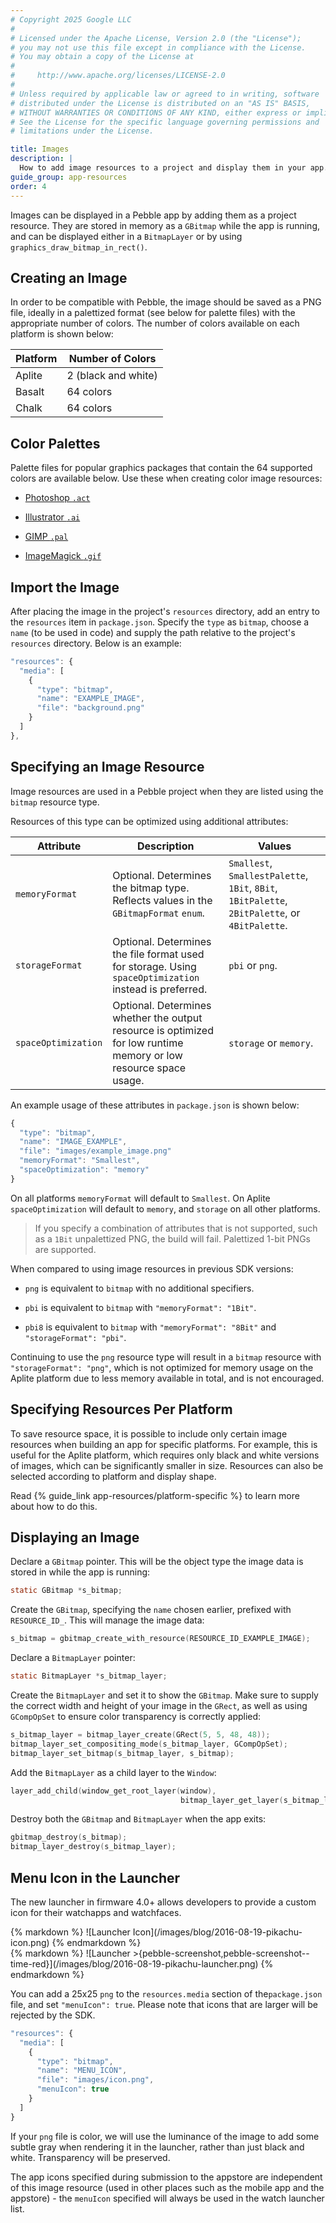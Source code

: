```yaml
---
# Copyright 2025 Google LLC
#
# Licensed under the Apache License, Version 2.0 (the "License");
# you may not use this file except in compliance with the License.
# You may obtain a copy of the License at
#
#     http://www.apache.org/licenses/LICENSE-2.0
#
# Unless required by applicable law or agreed to in writing, software
# distributed under the License is distributed on an "AS IS" BASIS,
# WITHOUT WARRANTIES OR CONDITIONS OF ANY KIND, either express or implied.
# See the License for the specific language governing permissions and
# limitations under the License.

title: Images
description: |
  How to add image resources to a project and display them in your app.
guide_group: app-resources
order: 4
---
```


Images can be displayed in a Pebble app by adding them as a project resource.
They are stored in memory as a ``GBitmap`` while the app is running, and can be
displayed either in a ``BitmapLayer`` or by using
``graphics_draw_bitmap_in_rect()``.


## Creating an Image

In order to be compatible with Pebble, the image should be saved as a PNG file,
ideally in a palettized format (see below for palette files) with the
appropriate number of colors. The number of colors available on each platform is
shown below:

| Platform | Number of Colors |
|----------|------------------|
| Aplite | 2 (black and white) |
| Basalt | 64 colors |
| Chalk | 64 colors |


## Color Palettes

Palette files for popular graphics packages that contain the 64 supported colors
are available below. Use these when creating color image resources:

* [Photoshop `.act`](/assets/other/pebble_colors_64.act)

* [Illustrator `.ai`](/assets/other/pebble_colors_64.ai)

* [GIMP `.pal`](/assets/other/pebble_colors_64.pal)

* [ImageMagick `.gif`](/assets/other/pebble_colors_64.gif)


## Import the Image

After placing the image in the project's `resources` directory, add an entry to
the `resources` item in `package.json`. Specify the `type` as `bitmap`, choose a
`name` (to be used in code) and supply the path relative to the project's
`resources` directory. Below is an example:

```js
"resources": {
  "media": [
    {
      "type": "bitmap",
      "name": "EXAMPLE_IMAGE",
      "file": "background.png"
    }
  ]
},
```


## Specifying an Image Resource

Image resources are used in a Pebble project when they are listed using the
`bitmap` resource type.

Resources of this type can be optimized using additional attributes:

| Attribute | Description | Values |
|-----------|-------------|--------|
| `memoryFormat` | Optional. Determines the bitmap type. Reflects values in the `GBitmapFormat` `enum`. | `Smallest`, `SmallestPalette`, `1Bit`, `8Bit`, `1BitPalette`, `2BitPalette`, or `4BitPalette`. |
| `storageFormat` | Optional. Determines the file format used for storage. Using `spaceOptimization` instead is preferred. | `pbi` or `png`. |
| `spaceOptimization` | Optional. Determines whether the output resource is optimized for low runtime memory or low resource space usage. | `storage` or `memory`. |

An example usage of these attributes in `package.json` is shown below:

```js
{
  "type": "bitmap",
  "name": "IMAGE_EXAMPLE",
  "file": "images/example_image.png"
  "memoryFormat": "Smallest",
  "spaceOptimization": "memory"
}
```

On all platforms `memoryFormat` will default to `Smallest`. On Aplite
`spaceOptimization` will default to `memory`, and `storage` on all other
platforms.

> If you specify a combination of attributes that is not supported, such as a
> `1Bit` unpalettized PNG, the build will fail. Palettized 1-bit PNGs are
> supported.

When compared to using image resources in previous SDK versions:

* `png` is equivalent to `bitmap` with no additional specifiers.

* `pbi` is equivalent to `bitmap` with `"memoryFormat": "1Bit"`.

* `pbi8` is equivalent to `bitmap` with `"memoryFormat": "8Bit"` and
  `"storageFormat": "pbi"`.

Continuing to use the `png` resource type will result in a `bitmap` resource
with `"storageFormat": "png"`, which is not optimized for memory usage on the
Aplite platform due to less memory available in total, and is not encouraged.


## Specifying Resources Per Platform

To save resource space, it is possible to include only certain image resources
when building an app for specific platforms. For example, this is useful for the
Aplite platform, which requires only black and white versions of images, which
can be significantly smaller in size. Resources can also be selected according
to platform and display shape.

Read {% guide_link app-resources/platform-specific %} to learn more about how to
do this.


## Displaying an Image

Declare a ``GBitmap`` pointer. This will be the object type the image data is
stored in while the app is running:

```c
static GBitmap *s_bitmap;
```

Create the ``GBitmap``, specifying the `name` chosen earlier, prefixed with
`RESOURCE_ID_`. This will manage the image data:

```c
s_bitmap = gbitmap_create_with_resource(RESOURCE_ID_EXAMPLE_IMAGE);
```

Declare a ``BitmapLayer`` pointer:

```c
static BitmapLayer *s_bitmap_layer;
```

Create the ``BitmapLayer`` and set it to show the ``GBitmap``. Make sure to
supply the correct width and height of your image in the ``GRect``, as well as
using ``GCompOpSet`` to ensure color transparency is correctly applied:

```c
s_bitmap_layer = bitmap_layer_create(GRect(5, 5, 48, 48));
bitmap_layer_set_compositing_mode(s_bitmap_layer, GCompOpSet);
bitmap_layer_set_bitmap(s_bitmap_layer, s_bitmap);
```

Add the ``BitmapLayer`` as a child layer to the ``Window``:

```c
layer_add_child(window_get_root_layer(window), 
                                      bitmap_layer_get_layer(s_bitmap_layer));
```

Destroy both the ``GBitmap`` and ``BitmapLayer`` when the app exits:

```c
gbitmap_destroy(s_bitmap);
bitmap_layer_destroy(s_bitmap_layer);
```

## Menu Icon in the Launcher

The new launcher in firmware 4.0+ allows developers to provide a custom icon for
their watchapps and watchfaces.

<div class="pebble-dual-image">
  <div class="panel">
  {% markdown %}
  ![Launcher Icon](/images/blog/2016-08-19-pikachu-icon.png)
  {% endmarkdown %}
  </div>
  <div class="panel">
  {% markdown %}
  ![Launcher >{pebble-screenshot,pebble-screenshot--time-red}](/images/blog/2016-08-19-pikachu-launcher.png)
  {% endmarkdown %}
  </div>
</div>

You can add a 25x25 `png` to the `resources.media` section of the`package.json`
file, and set `"menuIcon": true`. Please note that icons that are larger will be
rejected by the SDK.

```js
"resources": {
  "media": [
    {
      "type": "bitmap",
      "name": "MENU_ICON",
      "file": "images/icon.png",
      "menuIcon": true
    }
  ]
}
```

If your `png` file is color, we will use the luminance of the image to add some
subtle gray when rendering it in the launcher, rather than just black and white.
Transparency will be preserved.

The app icons specified during submission to the appstore are independent of
this image resource (used in other places such as the mobile app and the
appstore) - the `menuIcon` specified will always be used in the watch
launcher list.

